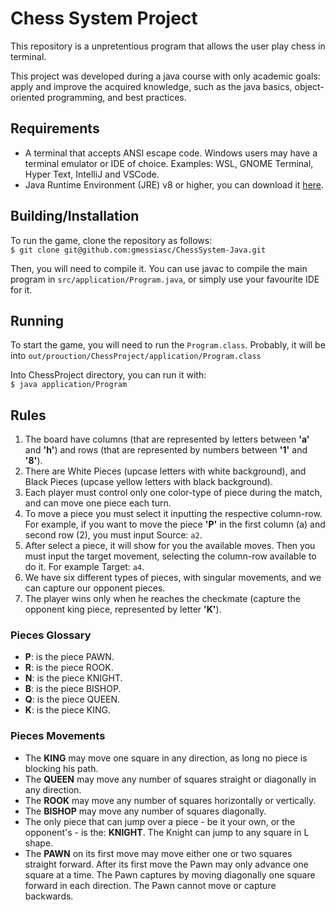 # Chess System Project

This repository is a unpretentious program that allows the user play chess in terminal. 

This project was developed during a java course with only academic goals: apply and improve the acquired knowledge, such as the java basics, object-oriented programming, and best practices.


## Requirements

- A terminal that accepts ANSI escape code. Windows users may have a terminal emulator or IDE of choice. Examples: WSL, GNOME Terminal, Hyper Text, IntelliJ and VSCode.
- Java Runtime Environment (JRE) v8 or higher, you can download it [here](https://www.java.com/pt-BR/download/).

## Building/Installation

To run the game, clone the repository as follows: <br>
``` $ git clone git@github.com:gmessiasc/ChessSystem-Java.git ```

Then, you will need to compile it.
You can use javac to compile the main program in ```src/application/Program.java```, or simply use your favourite IDE for it.

## Running

To start the game, you will need to run the ```Program.class```.
Probably, it will be into ```out/prouction/ChessProject/application/Program.class```

Into ChessProject directory, you can run it with:<br>
```$ java application/Program```

## Rules

1. The board have columns (that are represented by letters between **'a'** and **'h'**) and rows (that are represented by numbers between **'1'** and **'8'**).
2. There are White Pieces (upcase letters with white background), and Black Pieces (upcase yellow letters with black background).
3. Each player must control only one color-type of piece during the match, and can move one piece each turn.
4. To move a piece you must select it inputting the respective column-row. For example, if you want to move the piece **'P'** in the first column (a) and second row (2), you must input Source: ```a2```.
5. After select a piece, it will show for you the available moves. Then you must input the target movement, selecting the column-row available to do it. For example Target: ```a4```.
6. We have six different types of pieces, with singular movements, and we can capture our opponent pieces.
7. The player wins only when he reaches the checkmate (capture the opponent king piece, represented by letter **'K'**).

### Pieces Glossary

- **P**: is the piece PAWN.
- **R**: is the piece ROOK.
- **N**: is the piece KNIGHT.
- **B**: is the piece BISHOP.
- **Q**: is the piece QUEEN.
- **K**: is the piece KING.

### Pieces Movements

- The **KING** may move one square in any direction, as long no piece is blocking his path.
- The **QUEEN** may move any number of squares straight or diagonally in any direction.
- The **ROOK** may move any number of squares horizontally or vertically.
- The **BISHOP** may move any number of squares diagonally.
- The only piece that can jump over a piece - be it your own, or the opponent's - is the: **KNIGHT**. The Knight can jump to any square in L shape.
- The **PAWN** on its first move may move either one or two squares straight forward. After its first move the Pawn may only advance one square at a time. The Pawn captures by moving diagonally one square forward in each direction. The Pawn cannot move or capture backwards. 